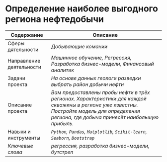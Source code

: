 # Определение наиболее выгодного региона нефтедобычи
Содержание | Описание |
 ------------- | ---------------- |
Сферы дятельности | *Добывающие комании*
Направление деятельности | *Машинное обучение, Регрессия, Разработка бизнес-модели, Финансовый аналитик*
Задачи проекта  | *На основе данных геологи разведки выбрать район добычи нефти*
Описание проекта | *Вам предоставлены пробы нефти в трёх регионах. Характеристики для каждой скважины в регионе уже известны. Постройте модель для определения региона, где добыча принесёт наибольшую прибыль.*
Навыки и инструменты | *`Python`, `Pandas`, `Matplotlib`, `Scikit-learn`, `Seaborn`, `Bootstrap`*
*Ключевые слова* | *регрессия, разработка бизнес-модели, бутстреп*
